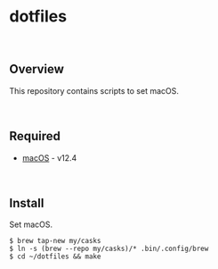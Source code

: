 # dotfiles

&emsp;

## Overview

This repository contains scripts to set macOS.

&emsp;

## Required

- [macOS](https://www.apple.com/jp/macos/monterey/) - v12.4

&emsp;

## Install

Set macOS.

```shell
$ brew tap-new my/casks
$ ln -s (brew --repo my/casks)/* .bin/.config/brew
$ cd ~/dotfiles && make
```

